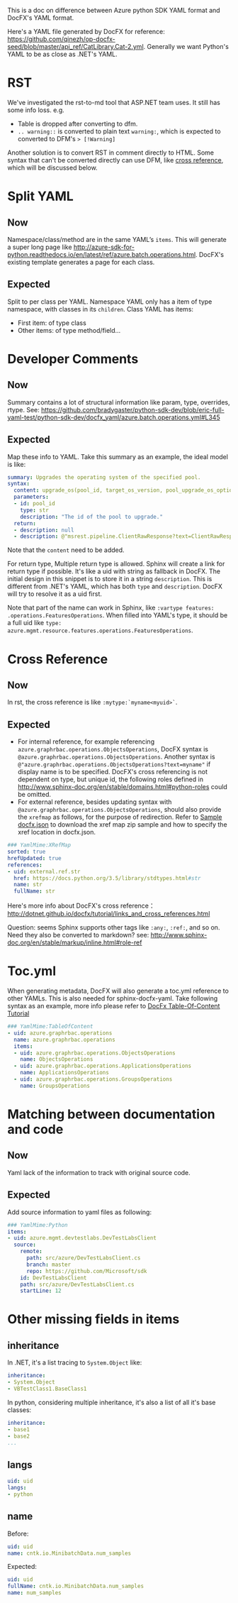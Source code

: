 This is a doc on difference between Azure python SDK YAML format and DocFX's YAML format.

Here's a YAML file generated by DocFX for reference: https://github.com/qinezh/op-docfx-seed/blob/master/api_ref/CatLibrary.Cat-2.yml. Generally we want Python's YAML to be as close as .NET's YAML.

# RST
We've investigated the rst-to-md tool that ASP.NET team uses. It still has some info loss. e.g.
* Table is dropped after converting to dfm.
* `.. warning::` is converted to plain text `warning:`, which is expected to converted to DFM's `> [!Warning]`

Another solution is to convert RST in comment directly to HTML. Some syntax that can't be converted directly can use DFM, like [cross reference](user-content-cross-reference), which will be discussed below.

# Split YAML
## Now
Namespace/class/method are in the same YAML’s `items`. This will generate a super long page like http://azure-sdk-for-python.readthedocs.io/en/latest/ref/azure.batch.operations.html.
DocFX's existing template generates a page for each class.
## Expected
Split to per class per YAML. Namespace YAML only has a item of type namespace, with classes in its `children`. Class YAML has items:
* First item: of type class
* Other items: of type method/field…

# Developer Comments
## Now
Summary contains a lot of structural information like param, type, overrides, rtype. See: https://github.com/bradygaster/python-sdk-dev/blob/eric-full-yaml-test/python-sdk-dev/docfx_yaml/azure.batch.operations.yml#L345
## Expected 
Map these info to YAML. Take this summary as an example, the ideal model is like:
``` YAML
summary: Upgrades the operating system of the specified pool.
syntax:
  content: upgrade_os(pool_id, target_os_version, pool_upgrade_os_options=None, custom_headers=None, raw=False, **operation_config)
  parameters:
  - id: pool_id
    type: str
    description: "The id of the pool to upgrade."
  return:
  - description: null
  - description: @"msrest.pipeline.ClientRawResponse?text=ClientRawResponse" if raw=true
```
Note that the `content` need to be added.

For return type, Multiple return type is allowed. Sphinx will create a link for return type if possible. It's like a uid with string as fallback in DocFX. The initial design in this snippet is to store it in a string `description`. This is different from .NET's YAML, which has both `type` and `description`. DocFX will try to resolve it as a uid first.

Note that part of the name can work in Sphinx, like `:vartype features: .operations.FeaturesOperations`. When filled into YAML's type, it should be a full uid like `type: azure.mgmt.resource.features.operations.FeaturesOperations`.

# Cross Reference
## Now
In rst, the cross reference is like `` :mytype:`myname<myuid>` ``.
## Expected
- For internal reference, for example referencing `azure.graphrbac.operations.ObjectsOperations`, DocFX syntax is `@azure.graphrbac.operations.ObjectsOperations`. Another syntax is `@"azure.graphrbac.operations.ObjectsOperations?text=myname"` if display name is to be specified. DocFX's cross referencing is not dependent on type, but unique id, the following roles defined in http://www.sphinx-doc.org/en/stable/domains.html#python-roles could be omitted.
- For external reference, besides updating syntax with `@azure.graphrbac.operations.ObjectsOperations`, should also provide the `xrefmap` as follows, for the purpose of redirection. Refer to [Sample docfx.json](https://github.com/dotnet/docfx/blob/master/Documentation/docfx.json#L36) to download the xref map zip sample and how to specify the xref location in docfx.json. 
``` yaml
### YamlMime:XRefMap
sorted: true
hrefUpdated: true
references:
- uid: external.ref.str
  href: https://docs.python.org/3.5/library/stdtypes.html#str
  name: str
  fullName: str
```
Here's more info about DocFX's cross reference：http://dotnet.github.io/docfx/tutorial/links_and_cross_references.html

Question: seems Sphinx supports other tags like `:any:`, `:ref:`, and so on. Need they also be converted to markdown? see: http://www.sphinx-doc.org/en/stable/markup/inline.html#role-ref

# Toc.yml
When generating metadata, DocFX will also generate a toc.yml reference to other YAMLs. This is also needed for sphinx-docfx-yaml. Take following syntax as an example, more info please refer to [DocFx Table-Of-Content Tutorial](http://dotnet.github.io/docfx/tutorial/intro_toc.html)
``` yaml
### YamlMime:TableOfContent
- uid: azure.graphrbac.operations
  name: azure.graphrbac.operations
  items:
  - uid: azure.graphrbac.operations.ObjectsOperations
    name: ObjectsOperations
  - uid: azure.graphrbac.operations.ApplicationsOperations
    name: ApplicationsOperations
  - uid: azure.graphrbac.operations.GroupsOperations
    name: GroupsOperations
```

# Matching between documentation and code
## Now
Yaml lack of the information to track with original source code.
## Expected
Add source information to yaml files as following:
``` yaml
### YamlMime:Python
items:
- uid: azure.mgmt.devtestlabs.DevTestLabsClient
  source:
    remote:
      path: src/azure/DevTestLabsClient.cs
      branch: master
      repo: https://github.com/Microsoft/sdk
    id: DevTestLabsClient
    path: src/azure/DevTestLabsClient.cs
    startLine: 12
```

# Other missing fields in items
## inheritance
In .NET, it's a list tracing to `System.Object` like:
``` yaml
inheritance:
- System.Object
- VBTestClass1.BaseClass1
```
In python, considering multiple inheritance, it's also a list of all it's base classes:
``` yaml
inheritance:
- base1
- base2
...
```
## langs
``` yaml
uid: uid 
langs:
- python
```
## name
Before:
``` yaml
uid: uid 
name: cntk.io.MinibatchData.num_samples
```
Expected:
``` yaml
uid: uid 
fullName: cntk.io.MinibatchData.num_samples
name: num_samples
```
